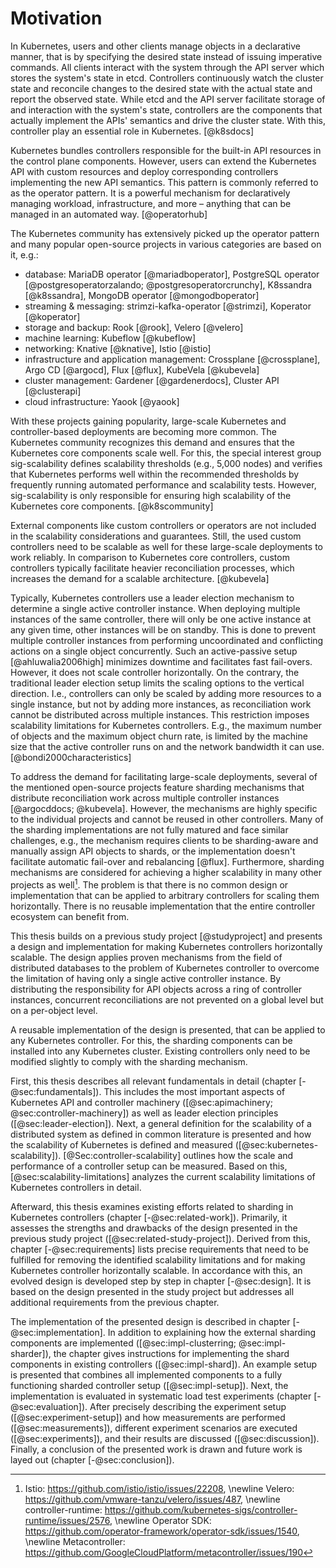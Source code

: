 # Motivation

In Kubernetes, users and other clients manage objects in a declarative manner, that is by specifying the desired state instead of issuing imperative commands.
All clients interact with the system through the API server which stores the system's state in etcd.
Controllers continuously watch the cluster state and reconcile changes to the desired state with the actual state and report the observed state.
While etcd and the API server facilitate storage of and interaction with the system's state, controllers are the components that actually implement the APIs' semantics and drive the cluster state.
With this, controller play an essential role in Kubernetes.
[@k8sdocs]

Kubernetes bundles controllers responsible for the built-in API resources in the control plane components.
However, users can extend the Kubernetes API with custom resources and deploy corresponding controllers implementing the new API semantics.
This pattern is commonly referred to as the operator pattern.
It is a powerful mechanism for declaratively managing workload, infrastructure, and more – anything that can be managed in an automated way.
[@operatorhub]

The Kubernetes community has extensively picked up the operator pattern and many popular open-source projects in various categories are based on it, e.g.:

- database: MariaDB operator [@mariadboperator], PostgreSQL operator [@postgresoperatorzalando; @postgresoperatorcrunchy], K8ssandra [@k8ssandra], MongoDB operator [@mongodboperator]
- streaming & messaging: strimzi-kafka-operator [@strimzi], Koperator [@koperator]
- storage and backup: Rook [@rook], Velero [@velero]
- machine learning: Kubeflow [@kubeflow]
- networking: Knative [@knative], Istio [@istio]
- infrastructure and application management: Crossplane [@crossplane], Argo CD [@argocd], Flux [@flux], KubeVela [@kubevela]
- cluster management: Gardener [@gardenerdocs], Cluster API [@clusterapi]
- cloud infrastructure: Yaook [@yaook]

With these projects gaining popularity, large-scale Kubernetes and controller-based deployments are becoming more common.
The Kubernetes community recognizes this demand and ensures that the Kubernetes core components scale well.
For this, the special interest group sig-scalability defines scalability thresholds (e.g., 5,000 nodes) and verifies that Kubernetes performs well within the recommended thresholds by frequently running automated performance and scalability tests.
However, sig-scalability is only responsible for ensuring high scalability of the Kubernetes core components.
[@k8scommunity]

External components like custom controllers or operators are not included in the scalability considerations and guarantees.
Still, the used custom controllers need to be scalable as well for these large-scale deployments to work reliably.
In comparison to Kubernetes core controllers, custom controllers typically facilitate heavier reconciliation processes, which increases the demand for a scalable architecture.
[@kubevela]

Typically, Kubernetes controllers use a leader election mechanism to determine a single active controller instance.
When deploying multiple instances of the same controller, there will only be one active instance at any given time, other instances will be on standby.
This is done to prevent multiple controller instances from performing uncoordinated and conflicting actions on a single object concurrently.
Such an active-passive setup [@ahluwalia2006high] minimizes downtime and facilitates fast fail-overs.
However, it does not scale controller horizontally.
On the contrary, the traditional leader election setup limits the scaling options to the vertical direction.
I.e., controllers can only be scaled by adding more resources to a single instance, but not by adding more instances, as reconciliation work cannot be distributed across multiple instances.
This restriction imposes scalability limitations for Kubernetes controllers.
E.g., the maximum number of objects and the maximum object churn rate, is limited by the machine size that the active controller runs on and the network bandwidth it can use.
[@bondi2000characteristics]

To address the demand for facilitating large-scale deployments, several of the mentioned open-source projects feature sharding mechanisms that distribute reconciliation work across multiple controller instances [@argocddocs; @kubevela].
However, the mechanisms are highly specific to the individual projects and cannot be reused in other controllers.
Many of the sharding implementations are not fully matured and face similar challenges, e.g., the mechanism requires clients to be sharding-aware and manually assign API objects to shards, or the implementation doesn't facilitate automatic fail-over and rebalancing [@flux].
Furthermore, sharding mechanisms are considered for achieving a higher scalability in many other projects as well[^sharding-issues].
The problem is that there is no common design or implementation that can be applied to arbitrary controllers for scaling them horizontally.
There is no reusable implementation that the entire controller ecosystem can benefit from.

[^sharding-issues]: Istio: <https://github.com/istio/istio/issues/22208>, \newline
Velero: <https://github.com/vmware-tanzu/velero/issues/487>, \newline
controller-runtime: <https://github.com/kubernetes-sigs/controller-runtime/issues/2576>, \newline
Operator SDK: <https://github.com/operator-framework/operator-sdk/issues/1540>, \newline
Metacontroller: <https://github.com/GoogleCloudPlatform/metacontroller/issues/190>

This thesis builds on a previous study project [@studyproject] and presents a design and implementation for making Kubernetes controllers horizontally scalable.
The design applies proven mechanisms from the field of distributed databases to the problem of Kubernetes controller to overcome the limitation of having only a single active controller instance.
By distributing the responsibility for API objects across a ring of controller instances, concurrent reconciliations are not prevented on a global level but on a per-object level.
<!-- Membership and failure detection mechanisms are employed to facilitate automatic fail-overs and rebalancing.
The sharding mechanism is transparent to clients which do not need to be aware of the sharded architecture as no existing API semantics are changed. -->
A reusable implementation of the design is presented, that can be applied to any Kubernetes controller.
For this, the sharding components can be installed into any Kubernetes cluster.
Existing controllers only need to be modified slightly to comply with the sharding mechanism.

First, this thesis describes all relevant fundamentals in detail (chapter [-@sec:fundamentals]).
This includes the most important aspects of Kubernetes API and controller machinery ([@sec:apimachinery; @sec:controller-machinery]) as well as leader election principles ([@sec:leader-election]).
Next, a general definition for the scalability of a distributed system as defined in common literature is presented and how the scalability of Kubernetes is defined and measured ([@sec:kubernetes-scalability]).
[@Sec:controller-scalability] outlines how the scale and performance of a controller setup can be measured.
Based on this, [@sec:scalability-limitations] analyzes the current scalability limitations of Kubernetes controllers in detail.

Afterward, this thesis examines existing efforts related to sharding in Kubernetes controllers (chapter [-@sec:related-work]).
Primarily, it assesses the strengths and drawbacks of the design presented in the previous study project ([@sec:related-study-project]).
Derived from this, chapter [-@sec:requirements] lists precise requirements that need to be fulfilled for removing the identified scalability limitations and for making Kubernetes controller horizontally scalable.
In accordance with this, an evolved design is developed step by step in chapter [-@sec:design].
It is based on the design presented in the study project but addresses all additional requirements from the previous chapter.

The implementation of the presented design is described in chapter [-@sec:implementation].
In addition to explaining how the external sharding components are implemented ([@sec:impl-clusterring; @sec:impl-sharder]), the chapter gives instructions for implementing the shard components in existing controllers ([@sec:impl-shard]).
An example setup is presented that combines all implemented components to a fully functioning sharded controller setup ([@sec:impl-setup]).
Next, the implementation is evaluated in systematic load test experiments (chapter [-@sec:evaluation]).
After precisely describing the experiment setup ([@sec:experiment-setup]) and how measurements are performed ([@sec:measurements]), different experiment scenarios are executed ([@sec:experiments]), and their results are discussed ([@sec:discussion]).
Finally, a conclusion of the presented work is drawn and future work is layed out (chapter [-@sec:conclusion]).
